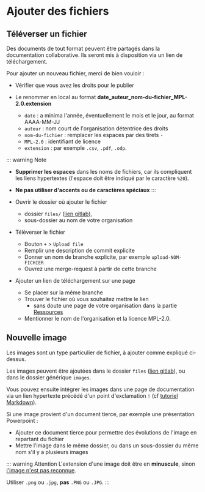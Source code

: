 # Ajouter des fichiers
<!-- SPDX-License-Identifier: MPL-2.0 -->  
 
## Téléverser un fichier

Des documents de tout format peuvent être partagés dans la documentation collaborative. 
Ils seront mis à disposition via un lien de téléchargement.

Pour ajouter un nouveau fichier, merci de bien vouloir : 
- Vérifier que vous avez les droits pour le publier 

- Le renommer en local au format **date_auteur_nom-du-fichier_MPL-2.0.extension**
    - `date` : a minima l'année, éventuellement le mois et le jour, au format AAAA-MM-JJ 
    - `auteur` : nom court de l'organisation détentrice des droits
    - `nom-du-fichier` : remplacer les espaces par des tirets `-`
    - `MPL-2.0` : identifiant de licence
    - `extension` : par exemple `.csv`, `.pdf`, `.odp`.

::: warning Note
- **Supprimer les espaces** dans les noms de fichiers, car ils compliquent les liens hypertextes (l'espace doit être indiqué par le caractère `%20`). 
- **Ne pas utiliser d'accents ou de caractères spéciaux**
:::

- Ouvrir le dossier où ajouter le fichier 
    - dossier `files/` ([lien gitlab](https://gitlab.com/healthdatahub/documentation-snds/tree/master/files/)), 
    - sous-dossier au nom de votre organisation

- Téléverser le fichier
    - Bouton `+` > `Upload file` 
    - Remplir une description de commit explicite
    - Donner un nom de branche explicite, par exemple `upload-NOM-FICHIER`
    - Ouvrez une merge-request à partir de cette branche
    
- Ajouter un lien de téléchargement sur une page
    - Se placer sur la même branche
    - Trouver le fichier où vous souhaitez mettre le lien 
        - sans doute une page de votre organisation dans la partie [Ressources](../ressources/README.md)
    - Mentionner le nom de l'organisation et la licence MPL-2.0.


## Nouvelle image

Les images sont un type particulier de fichier, à ajouter comme expliqué ci-dessus.

Les images peuvent être ajoutées dans le dossier `files` ([lien gitlab](https://gitlab.com/healthdatahub/documentation-snds/tree/master/files)), ou dans le dossier générique `images`. 

Vous pouvez ensuite intégrer les images dans une page de documentation via un lien hypertexte précédé d'un point d'exclamation `!` 
(cf [tutoriel Markdown](tutoriel_markdown.md#lien-hypertexte)).

Si une image provient d'un document tierce, par exemple une présentation Powerpoint :
- Ajouter ce document tierce pour permettre des évolutions de l'image en repartant du fichier
- Mettre l'image dans le même dossier, ou dans un sous-dossier du même nom s'il y a plusieurs images

::: warning Attention
L'extension d'une image doit être en **minuscule**, sinon [l'image n'est pas reconnue](https://github.com/vuejs/vuepress/issues/625#issuecomment-401614539). 

Utiliser `.png` ou `.jpg`, **pas** `.PNG` ou `.JPG`.
:::